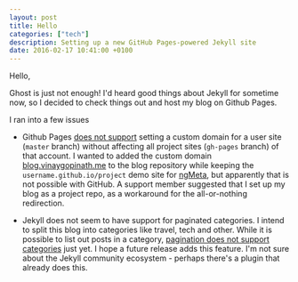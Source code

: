 ```yaml
---
layout: post
title: Hello
categories: ["tech"]
description: Setting up a new GitHub Pages-powered Jekyll site
date: 2016-02-17 10:41:00 +0100
---
```


Hello,

Ghost is just not enough! I'd heard good things about Jekyll for sometime now, so I decided to check things out and host my blog on Github Pages.

I ran into a few issues

- Github Pages [does not support](https://github.com/isaacs/github/issues/547) setting a custom domain for a user site (`master` branch) without affecting all project sites (`gh-pages` branch) of that account. I wanted to added the custom domain [blog.vinaygopinath.me](http://blog.vinaygopinath.me) to the blog repository while keeping the `username.github.io/project` demo site for [ngMeta](https://github.com/vinaygopinath/ngMeta), but apparently that is not possible with GitHub. A support member suggested that I set up my blog as a project repo, as a workaround for the all-or-nothing redirection.

- Jekyll does not seem to have support for paginated categories. I intend to split this blog into categories like travel, tech and other. While it is possible to list out posts in a category, [pagination does not support categories](http://jekyllrb.com/docs/pagination/) just yet. I hope a future release adds this feature. I'm not sure about the Jekyll community ecosystem - perhaps there's a plugin that already does this.
